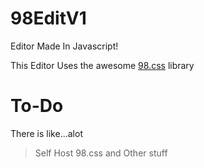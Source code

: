 # 98EditV1
Editor Made In Javascript!

This Editor Uses the awesome [98.css](https://github.com/jdan/98.css) library

# To-Do
There is like...alot
> Self Host 98.css and Other stuff
